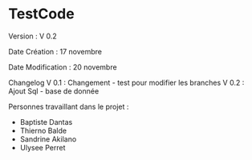 # TestCode
Version : V 0.2

Date Création : 17 novembre

Date Modification : 20 novembre


Changelog
V 0.1 : Changement - test pour modifier les branches
V 0.2 : Ajout Sql - base de donnée


Personnes travaillant dans le projet :
* Baptiste Dantas
* Thierno Balde
* Sandrine Akilano
* Ulysee Perret

